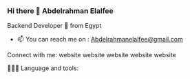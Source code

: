 ### Hi there 👋 Abdelrahman Elalfee

Backend Developer 🚀 from Egypt

- 📫 You can reach me on : Abdelrahmanelalfee@gmail.com

Connect with me:
website    website    website    website    website

👨🏻‍💻 Language and tools:
